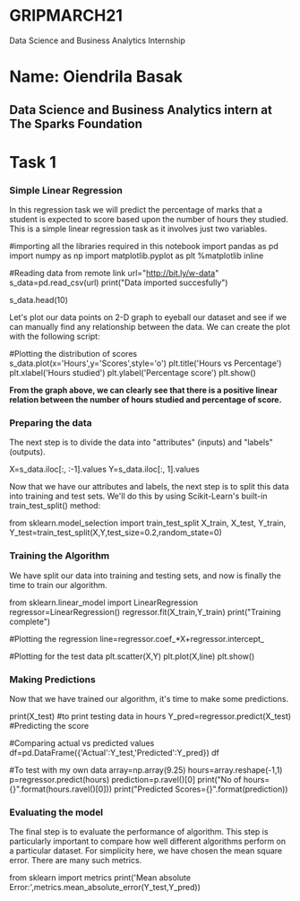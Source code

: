 # GRIPMARCH21
Data Science and Business Analytics Internship
#    Name: Oiendrila Basak

##     Data Science and Business Analytics intern at The Sparks Foundation

# Task 1

### **Simple Linear Regression**
In this regression task we will predict the percentage of marks that a student is expected to score based upon the number of hours they studied. This is a simple linear regression task as it involves just two variables.


#importing all the libraries required in this notebook
import pandas as pd
import numpy as np
import matplotlib.pyplot as plt
%matplotlib inline

#Reading data from remote link
url="http://bit.ly/w-data"
s_data=pd.read_csv(url)
print("Data imported succesfully")

s_data.head(10)

Let's plot our data points on 2-D graph to eyeball our dataset and see if we can manually find any relationship between the data. We can create the plot with the following script:

#Plotting the distribution of scores
s_data.plot(x='Hours',y='Scores',style='o')
plt.title('Hours vs Percentage')
plt.xlabel('Hours studied')
plt.ylabel('Percentage score')
plt.show()

**From the graph above, we can clearly see that there is a positive linear relation between the number of hours studied and percentage of score.**

### **Preparing the data**

The next step is to divide the data into "attributes" (inputs) and "labels" (outputs).

X=s_data.iloc[:, :-1].values
Y=s_data.iloc[:, 1].values

Now that we have our attributes and labels, the next step is to split this data into training and test sets. We'll do this by using Scikit-Learn's built-in train_test_split() method:

from sklearn.model_selection import train_test_split
X_train, X_test, Y_train, Y_test=train_test_split(X,Y,test_size=0.2,random_state=0)

### **Training the Algorithm**
We have split our data into training and testing sets, and now is finally the time to train our algorithm. 

from sklearn.linear_model import LinearRegression
regressor=LinearRegression()
regressor.fit(X_train,Y_train)
print("Training complete")

#Plotting the regression
line=regressor.coef_*X+regressor.intercept_

#Plotting for the test data
plt.scatter(X,Y)
plt.plot(X,line)
plt.show()


### **Making Predictions**
Now that we have trained our algorithm, it's time to make some predictions.

print(X_test)      #to print testing data in hours
Y_pred=regressor.predict(X_test)  #Predicting the score

#Comparing actual vs predicted values
df=pd.DataFrame({'Actual':Y_test,'Predicted':Y_pred})
df

#To test with my own data
array=np.array(9.25)
hours=array.reshape(-1,1)
p=regressor.predict(hours)
prediction=p.ravel()[0]
print("No of hours={}".format(hours.ravel()[0]))
print("Predicted Scores={}".format(prediction))

### **Evaluating the model**

The final step is to evaluate the performance of algorithm. This step is particularly important to compare how well different algorithms perform on a particular dataset. For simplicity here, we have chosen the mean square error. There are many such metrics.

from sklearn import metrics
print('Mean absolute Error:',metrics.mean_absolute_error(Y_test,Y_pred))
